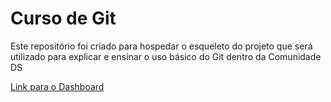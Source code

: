 # Curso de Git
Este repositório foi criado para hospedar o esqueleto do projeto que será utilizado para explicar e ensinar o uso básico do Git dentro da Comunidade DS

[Link para o Dashboard](https://ramirovsjunior-cds-curso-git-app-xuncov.streamlit.app/)
